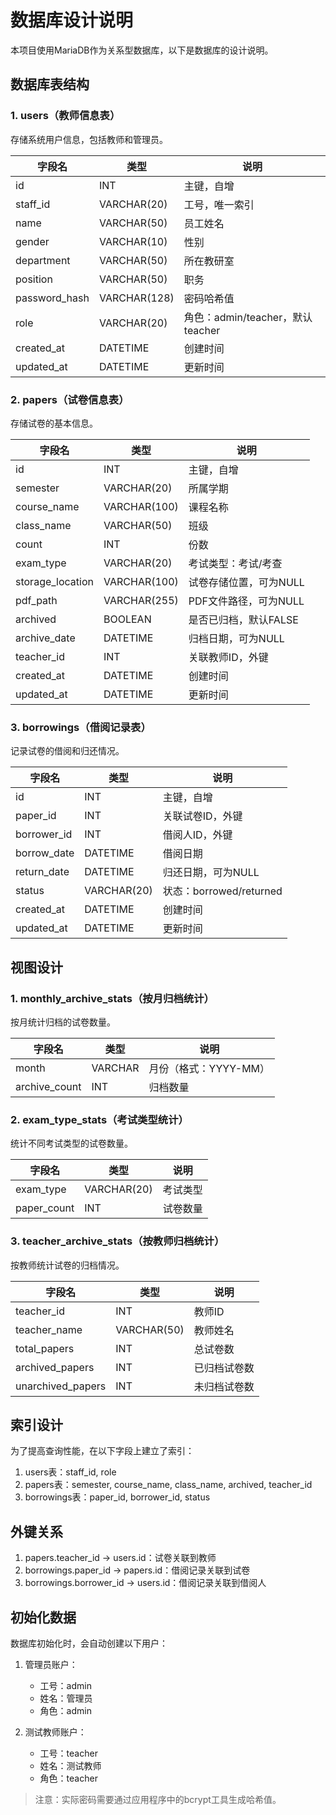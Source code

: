 # 数据库设计说明

本项目使用MariaDB作为关系型数据库，以下是数据库的设计说明。

## 数据库表结构

### 1. users（教师信息表）

存储系统用户信息，包括教师和管理员。

| 字段名 | 类型 | 说明 |
|-------|------|------|
| id | INT | 主键，自增 |
| staff_id | VARCHAR(20) | 工号，唯一索引 |
| name | VARCHAR(50) | 员工姓名 |
| gender | VARCHAR(10) | 性别 |
| department | VARCHAR(50) | 所在教研室 |
| position | VARCHAR(50) | 职务 |
| password_hash | VARCHAR(128) | 密码哈希值 |
| role | VARCHAR(20) | 角色：admin/teacher，默认teacher |
| created_at | DATETIME | 创建时间 |
| updated_at | DATETIME | 更新时间 |

### 2. papers（试卷信息表）

存储试卷的基本信息。

| 字段名 | 类型 | 说明 |
|-------|------|------|
| id | INT | 主键，自增 |
| semester | VARCHAR(20) | 所属学期 |
| course_name | VARCHAR(100) | 课程名称 |
| class_name | VARCHAR(50) | 班级 |
| count | INT | 份数 |
| exam_type | VARCHAR(20) | 考试类型：考试/考查 |
| storage_location | VARCHAR(100) | 试卷存储位置，可为NULL |
| pdf_path | VARCHAR(255) | PDF文件路径，可为NULL |
| archived | BOOLEAN | 是否已归档，默认FALSE |
| archive_date | DATETIME | 归档日期，可为NULL |
| teacher_id | INT | 关联教师ID，外键 |
| created_at | DATETIME | 创建时间 |
| updated_at | DATETIME | 更新时间 |

### 3. borrowings（借阅记录表）

记录试卷的借阅和归还情况。

| 字段名 | 类型 | 说明 |
|-------|------|------|
| id | INT | 主键，自增 |
| paper_id | INT | 关联试卷ID，外键 |
| borrower_id | INT | 借阅人ID，外键 |
| borrow_date | DATETIME | 借阅日期 |
| return_date | DATETIME | 归还日期，可为NULL |
| status | VARCHAR(20) | 状态：borrowed/returned |
| created_at | DATETIME | 创建时间 |
| updated_at | DATETIME | 更新时间 |

## 视图设计

### 1. monthly_archive_stats（按月归档统计）

按月统计归档的试卷数量。

| 字段名 | 类型 | 说明 |
|-------|------|------|
| month | VARCHAR | 月份（格式：YYYY-MM） |
| archive_count | INT | 归档数量 |

### 2. exam_type_stats（考试类型统计）

统计不同考试类型的试卷数量。

| 字段名 | 类型 | 说明 |
|-------|------|------|
| exam_type | VARCHAR(20) | 考试类型 |
| paper_count | INT | 试卷数量 |

### 3. teacher_archive_stats（按教师归档统计）

按教师统计试卷的归档情况。

| 字段名 | 类型 | 说明 |
|-------|------|------|
| teacher_id | INT | 教师ID |
| teacher_name | VARCHAR(50) | 教师姓名 |
| total_papers | INT | 总试卷数 |
| archived_papers | INT | 已归档试卷数 |
| unarchived_papers | INT | 未归档试卷数 |

## 索引设计

为了提高查询性能，在以下字段上建立了索引：

1. users表：staff_id, role
2. papers表：semester, course_name, class_name, archived, teacher_id
3. borrowings表：paper_id, borrower_id, status

## 外键关系

1. papers.teacher_id -> users.id：试卷关联到教师
2. borrowings.paper_id -> papers.id：借阅记录关联到试卷
3. borrowings.borrower_id -> users.id：借阅记录关联到借阅人

## 初始化数据

数据库初始化时，会自动创建以下用户：

1. 管理员账户：
   - 工号：admin
   - 姓名：管理员
   - 角色：admin

2. 测试教师账户：
   - 工号：teacher
   - 姓名：测试教师
   - 角色：teacher

> 注意：实际密码需要通过应用程序中的bcrypt工具生成哈希值。 